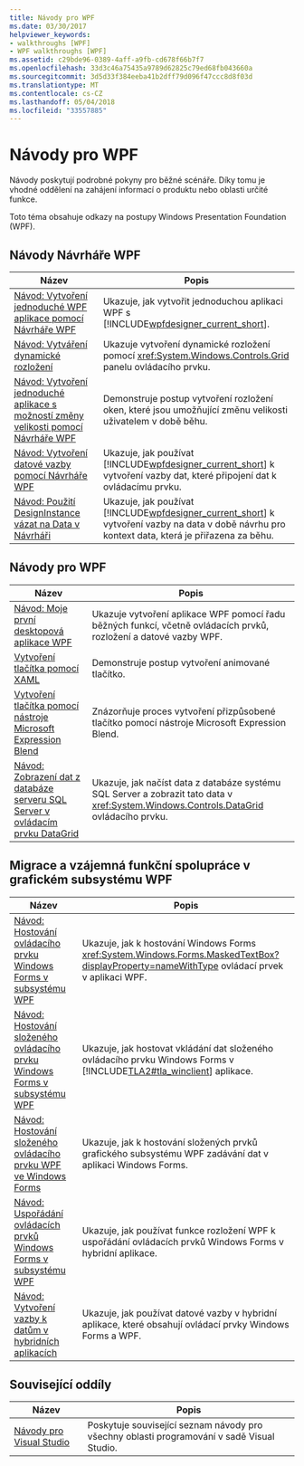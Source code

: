 ```yaml
---
title: Návody pro WPF
ms.date: 03/30/2017
helpviewer_keywords:
- walkthroughs [WPF]
- WPF walkthroughs [WPF]
ms.assetid: c29bde96-0389-4aff-a9fb-cd678f66b7f7
ms.openlocfilehash: 33d3c46a75435a9789d62825c79ed68fb043660a
ms.sourcegitcommit: 3d5d33f384eeba41b2dff79d096f47ccc8d8f03d
ms.translationtype: MT
ms.contentlocale: cs-CZ
ms.lasthandoff: 05/04/2018
ms.locfileid: "33557885"
---
```

# <a name="wpf-walkthroughs"></a>Návody pro WPF
Návody poskytují podrobné pokyny pro běžné scénáře. Díky tomu je vhodné oddělení na zahájení informací o produktu nebo oblasti určité funkce.  
  
 Toto téma obsahuje odkazy na postupy Windows Presentation Foundation (WPF).  
  
## <a name="wpf-designer-walkthroughs"></a>Návody Návrháře WPF  
  
|Název|Popis|  
|-----------|-----------------|  
|[Návod: Vytvoření jednoduché WPF aplikace pomocí Návrháře WPF](http://msdn.microsoft.com/library/2d412231-dbdf-4e69-b060-4f2b246c2027)|Ukazuje, jak vytvořit jednoduchou aplikaci WPF s [!INCLUDE[wpfdesigner_current_short](../../../../includes/wpfdesigner-current-short-md.md)].|  
|[Návod: Vytváření dynamické rozložení](http://msdn.microsoft.com/library/483aafbb-b29d-435a-b956-8e4f67cd4a0f)|Ukazuje vytvoření dynamické rozložení pomocí <xref:System.Windows.Controls.Grid> panelu ovládacího prvku.|  
|[Návod: Vytvoření jednoduché aplikace s možností změny velikosti pomocí Návrháře WPF](http://msdn.microsoft.com/library/18f5271e-4dc6-4eef-bc20-bb8862045d2e)|Demonstruje postup vytvoření rozložení oken, které jsou umožňující změnu velikosti uživatelem v době běhu.|  
|[Návod: Vytvoření datové vazby pomocí Návrháře WPF](http://msdn.microsoft.com/library/8a79ed20-d59f-46b8-944f-6fd5dbb4e278)|Ukazuje, jak používat [!INCLUDE[wpfdesigner_current_short](../../../../includes/wpfdesigner-current-short-md.md)] k vytvoření vazby dat, které připojení dat k ovládacímu prvku.|  
|[Návod: Použití DesignInstance vázat na Data v Návrháři](http://msdn.microsoft.com/library/a4d3747a-bd43-42bc-b66d-477856a6769c)|Ukazuje, jak používat [!INCLUDE[wpfdesigner_current_short](../../../../includes/wpfdesigner-current-short-md.md)] k vytvoření vazby na data v době návrhu pro kontext data, která je přiřazena za běhu.|  
  
## <a name="wpf-walkthroughs"></a>Návody pro WPF  
  
|Název|Popis|  
|-----------|-----------------|  
|[Návod: Moje první desktopová aplikace WPF](../../../../docs/framework/wpf/getting-started/walkthrough-my-first-wpf-desktop-application.md)|Ukazuje vytvoření aplikace WPF pomocí řadu běžných funkcí, včetně ovládacích prvků, rozložení a datové vazby WPF.|  
|[Vytvoření tlačítka pomocí XAML](../../../../docs/framework/wpf/controls/walkthrough-create-a-button-by-using-xaml.md)|Demonstruje postup vytvoření animované tlačítko.|  
|[Vytvoření tlačítka pomocí nástroje Microsoft Expression Blend](../../../../docs/framework/wpf/controls/walkthrough-create-a-button-by-using-microsoft-expression-blend.md)|Znázorňuje proces vytvoření přizpůsobené tlačítko pomocí nástroje Microsoft Expression Blend.|  
|[Návod: Zobrazení dat z databáze serveru SQL Server v ovládacím prvku DataGrid](../../../../docs/framework/wpf/controls/walkthrough-display-data-from-a-sql-server-database-in-a-datagrid-control.md)|Ukazuje, jak načíst data z databáze systému SQL Server a zobrazit tato data v <xref:System.Windows.Controls.DataGrid> ovládacího prvku.|  
  
## <a name="migration-and-interoperability-in-wpf"></a>Migrace a vzájemná funkční spolupráce v grafickém subsystému WPF  
  
|Název|Popis|  
|-----------|-----------------|  
|[Návod: Hostování ovládacího prvku Windows Forms v subsystému WPF](../../../../docs/framework/wpf/advanced/walkthrough-hosting-a-windows-forms-control-in-wpf.md)|Ukazuje, jak k hostování Windows Forms <xref:System.Windows.Forms.MaskedTextBox?displayProperty=nameWithType> ovládací prvek v aplikaci WPF.|  
|[Návod: Hostování složeného ovládacího prvku Windows Forms v subsystému WPF](../../../../docs/framework/wpf/advanced/walkthrough-hosting-a-windows-forms-composite-control-in-wpf.md)|Ukazuje, jak hostovat vkládání dat složeného ovládacího prvku Windows Forms v [!INCLUDE[TLA2#tla_winclient](../../../../includes/tla2sharptla-winclient-md.md)] aplikace.|  
|[Návod: Hostování složeného ovládacího prvku WPF ve Windows Forms](../../../../docs/framework/wpf/advanced/walkthrough-hosting-a-wpf-composite-control-in-windows-forms.md)|Ukazuje, jak k hostování složených prvků grafického subsystému WPF zadávání dat v aplikaci Windows Forms.|  
|[Návod: Uspořádání ovládacích prvků Windows Forms v subsystému WPF](../../../../docs/framework/wpf/advanced/walkthrough-arranging-windows-forms-controls-in-wpf.md)|Ukazuje, jak používat funkce rozložení WPF k uspořádání ovládacích prvků Windows Forms v hybridní aplikace.|  
|[Návod: Vytvoření vazby k datům v hybridních aplikacích](../../../../docs/framework/wpf/advanced/walkthrough-binding-to-data-in-hybrid-applications.md)|Ukazuje, jak používat datové vazby v hybridní aplikace, které obsahují ovládací prvky Windows Forms a WPF.|  
  
## <a name="related-sections"></a>Související oddíly  
  
|Název|Popis|  
|-----------|-----------------|  
|[Návody pro Visual Studio](http://msdn.microsoft.com/library/f5399a1f-2d3d-42fb-b989-134ccda2159f)|Poskytuje související seznam návody pro všechny oblasti programování v sadě Visual Studio.|
